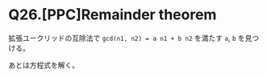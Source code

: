 # Q26.[PPC]Remainder theorem

拡張ユークリッドの互除法で `gcd(n1, n2) = a n1 + b n2` を満たす `a`, `b` を見つける。

あとは方程式を解く。
